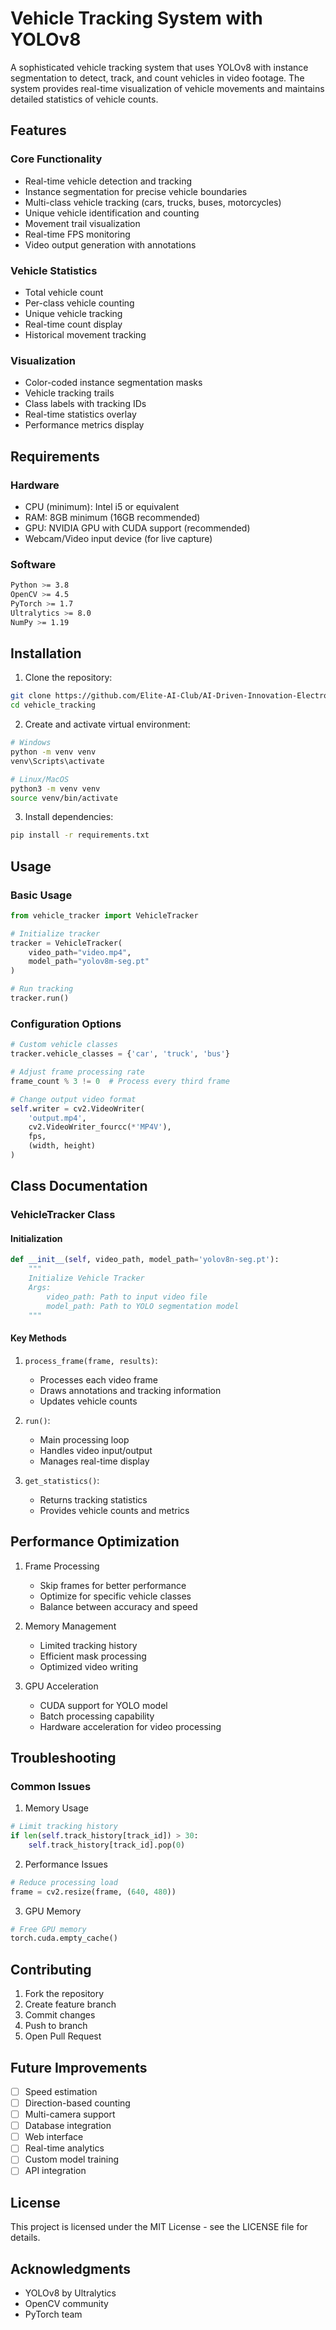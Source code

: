 # Vehicle Tracking System with YOLOv8

A sophisticated vehicle tracking system that uses YOLOv8 with instance segmentation to detect, track, and count vehicles in video footage. The system provides real-time visualization of vehicle movements and maintains detailed statistics of vehicle counts.

## Features

### Core Functionality
- Real-time vehicle detection and tracking
- Instance segmentation for precise vehicle boundaries
- Multi-class vehicle tracking (cars, trucks, buses, motorcycles)
- Unique vehicle identification and counting
- Movement trail visualization
- Real-time FPS monitoring
- Video output generation with annotations

### Vehicle Statistics
- Total vehicle count
- Per-class vehicle counting
- Unique vehicle tracking
- Real-time count display
- Historical movement tracking

### Visualization
- Color-coded instance segmentation masks
- Vehicle tracking trails
- Class labels with tracking IDs
- Real-time statistics overlay
- Performance metrics display

## Requirements

### Hardware
- CPU (minimum): Intel i5 or equivalent
- RAM: 8GB minimum (16GB recommended)
- GPU: NVIDIA GPU with CUDA support (recommended)
- Webcam/Video input device (for live capture)

### Software
```bash
Python >= 3.8
OpenCV >= 4.5
PyTorch >= 1.7
Ultralytics >= 8.0
NumPy >= 1.19
```

## Installation

1. Clone the repository:
```bash
git clone https://github.com/Elite-AI-Club/AI-Driven-Innovation-Electronics.git
cd vehicle_tracking
```

2. Create and activate virtual environment:
```bash
# Windows
python -m venv venv
venv\Scripts\activate

# Linux/MacOS
python3 -m venv venv
source venv/bin/activate
```

3. Install dependencies:
```bash
pip install -r requirements.txt
```

## Usage

### Basic Usage
```python
from vehicle_tracker import VehicleTracker

# Initialize tracker
tracker = VehicleTracker(
    video_path="video.mp4",
    model_path="yolov8m-seg.pt"
)

# Run tracking
tracker.run()
```

### Configuration Options
```python
# Custom vehicle classes
tracker.vehicle_classes = {'car', 'truck', 'bus'}

# Adjust frame processing rate
frame_count % 3 != 0  # Process every third frame

# Change output video format
self.writer = cv2.VideoWriter(
    'output.mp4',
    cv2.VideoWriter_fourcc(*'MP4V'),
    fps,
    (width, height)
)
```


## Class Documentation

### VehicleTracker Class

#### Initialization
```python
def __init__(self, video_path, model_path='yolov8n-seg.pt'):
    """
    Initialize Vehicle Tracker
    Args:
        video_path: Path to input video file
        model_path: Path to YOLO segmentation model
    """
```

#### Key Methods
1. `process_frame(frame, results)`:
   - Processes each video frame
   - Draws annotations and tracking information
   - Updates vehicle counts

2. `run()`:
   - Main processing loop
   - Handles video input/output
   - Manages real-time display

3. `get_statistics()`:
   - Returns tracking statistics
   - Provides vehicle counts and metrics

## Performance Optimization

1. Frame Processing
   - Skip frames for better performance
   - Optimize for specific vehicle classes
   - Balance between accuracy and speed

2. Memory Management
   - Limited tracking history
   - Efficient mask processing
   - Optimized video writing

3. GPU Acceleration
   - CUDA support for YOLO model
   - Batch processing capability
   - Hardware acceleration for video processing

## Troubleshooting

### Common Issues

1. Memory Usage
```python
# Limit tracking history
if len(self.track_history[track_id]) > 30:
    self.track_history[track_id].pop(0)
```

2. Performance Issues
```python
# Reduce processing load
frame = cv2.resize(frame, (640, 480))
```

3. GPU Memory
```python
# Free GPU memory
torch.cuda.empty_cache()
```

## Contributing

1. Fork the repository
2. Create feature branch 
3. Commit changes 
4. Push to branch 
5. Open Pull Request

## Future Improvements

- [ ] Speed estimation
- [ ] Direction-based counting
- [ ] Multi-camera support
- [ ] Database integration
- [ ] Web interface
- [ ] Real-time analytics
- [ ] Custom model training
- [ ] API integration

## License
This project is licensed under the MIT License - see the LICENSE file for details.

## Acknowledgments
- YOLOv8 by Ultralytics
- OpenCV community
- PyTorch team


